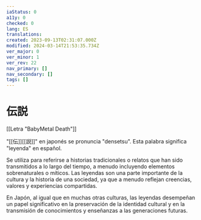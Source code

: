 ```yaml
---
iaStatus: 0
a11y: 0
checked: 0
lang: ES
translations: 
created: 2023-09-13T02:31:07.000Z
modified: 2024-03-14T21:53:35.734Z
ver_major: 0
ver_minor: 1
ver_rev: 22
nav_primary: []
nav_secondary: []
tags: []
---
```

# 伝説

[[Letra "BabyMetal Death"]]

"[[伝]][[説]]" en japonés se pronuncia "densetsu". Esta palabra significa "leyenda" en español. 

Se utiliza para referirse a historias tradicionales o relatos que han sido transmitidos a lo largo del tiempo, a menudo incluyendo elementos sobrenaturales o míticos. Las leyendas son una parte importante de la cultura y la historia de una sociedad, ya que a menudo reflejan creencias, valores y experiencias compartidas. 

En Japón, al igual que en muchas otras culturas, las leyendas desempeñan un papel significativo en la preservación de la identidad cultural y en la transmisión de conocimientos y enseñanzas a las generaciones futuras.